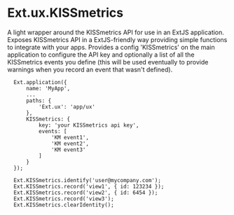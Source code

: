 Ext.ux.KISSmetrics
==================

A light wrapper around the KISSmetrics API for use in an ExtJS application.
Exposes KISSmetrics API in a ExtJS-friendly way providing simple functions to integrate with your apps.
Provides a config 'KISSmetrics' on the main application to configure the API key and optionally a list of all the KISSmetrics events you define (this will be used eventually to provide warnings when you record an event that wasn't defined).


      Ext.application({
          name: 'MyApp',
          ...
          paths: {
              'Ext.ux': 'app/ux'
          },
          KISSmetrics: {
              key: 'your KISSmetrics api key',
              events: [
                  'KM event1',
                  'KM event2',
                  'KM event3'
              ]
          }
      });
 
      Ext.KISSmetrics.identify('user@mycompany.com');
      Ext.KISSmetrics.record('view1', { id: 123234 });
      Ext.KISSmetrics.record('view2', { id: 6454 });
      Ext.KISSmetrics.record('view3');
      Ext.KISSmetrics.clearIdentity();

